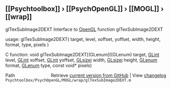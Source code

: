 ## [[Psychtoolbox]] &#8250; [[PsychOpenGL]] &#8250; [[MOGL]] &#8250; [[wrap]]

glTexSubImage2DEXT  Interface to [OpenGL](OpenGL) function glTexSubImage2DEXT  
  
usage:  glTexSubImage2DEXT( target, level, xoffset, yoffset, width, height, format, type, pixels )  
  
C function:  void glTexSubImage2DEXT[(GLenum]((GLenum) target, [GLint](GLint) level, [GLint](GLint) xoffset, [GLint](GLint) yoffset, [GLsizei](GLsizei) width, [GLsizei](GLsizei) height, [GLenum](GLenum) format, [GLenum](GLenum) type, const void\* pixels)  




<div class="code_header" style="text-align:right;">
  <span style="float:left;">Path&nbsp;&nbsp;</span> <span class="counter">Retrieve <a href=
  "https://raw.github.com/Psychtoolbox-3/Psychtoolbox-3/beta/Psychtoolbox/PsychOpenGL/MOGL/wrap/glTexSubImage2DEXT.m">current version from GitHub</a> | View <a href=
  "https://github.com/Psychtoolbox-3/Psychtoolbox-3/commits/beta/Psychtoolbox/PsychOpenGL/MOGL/wrap/glTexSubImage2DEXT.m">changelog</a></span>
</div>
<div class="code">
  <code>Psychtoolbox/PsychOpenGL/MOGL/wrap/glTexSubImage2DEXT.m</code>
</div>

